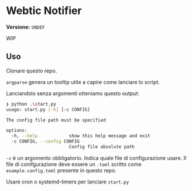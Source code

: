 # Webtic Notifier

**Versione:** `UNDEF`

WIP

## Uso

Clonare questo repo.

`argparse` genera un tooltip utile a capire come lanciare lo script.

Lanciandolo senza argomenti otteniamo questo output:

```bash
❯ python .\start.py
usage: start.py [-h] [-c CONFIG]

The config file path must be specified

options:
  -h, --help            show this help message and exit
  -c CONFIG, --config CONFIG
                        Config file absolute path
```

`-c` è un argomento obbligatorio. Indica quale file di configurazione usare. Il file di conifgurazione deve essere un `.toml` scritto come `example.config.toml` presente in questo repo.

Usare cron o systemd-timers per lanciare `start.py`
